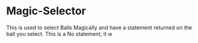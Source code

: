 # Magic-Selector
This is used to select Balls Magically and have a statement returned on the ball you select.
This is a No statement, it w
